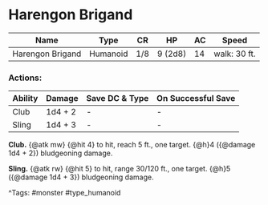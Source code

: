 # Harengon Brigand

| Name | Type | CR | HP | AC | Speed |
|------|------|----|----|----|-------|
| Harengon Brigand | Humanoid | 1/8 | 9 (2d8) | 14 | walk: 30 ft. |

### Actions:

| Ability | Damage | Save DC & Type | On Successful Save |
|---------|--------|----------------|--------------------|
| Club | 1d4 + 2 | - | - |
| Sling | 1d4 + 3 | - | - |


**Club.** {@atk mw} {@hit 4} to hit, reach 5 ft., one target. {@h}4 ({@damage 1d4 + 2}) bludgeoning damage.

**Sling.** {@atk rw} {@hit 5} to hit, range 30/120 ft., one target. {@h}5 ({@damage 1d4 + 3}) bludgeoning damage.

^Tags: #monster #type_humanoid